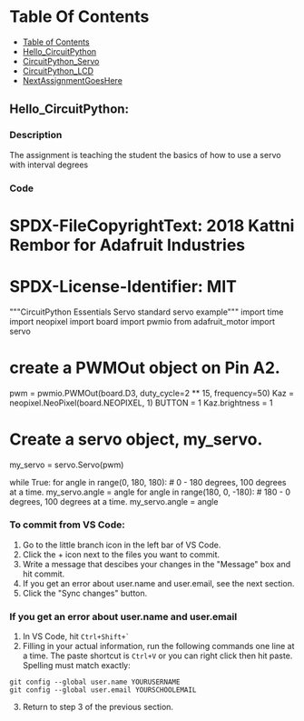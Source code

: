 # Table Of Contents
* [Table of Contents](#TableOfContents)
* [Hello_CircuitPython](#Hello_CircuitPython)
* [CircuitPython_Servo](#CircuitPython_Servo)
* [CircuitPython_LCD](#CircuitPython_LCD)
* [NextAssignmentGoesHere](#NextAssignment)
## Hello_CircuitPython:
### Description
The assignment is teaching the student the basics of how to use a servo with interval degrees
### Code
# SPDX-FileCopyrightText: 2018 Kattni Rembor for Adafruit Industries
#
# SPDX-License-Identifier: MIT

"""CircuitPython Essentials Servo standard servo example"""
import time
import neopixel
import board
import pwmio
from adafruit_motor import servo
# create a PWMOut object on Pin A2.
pwm = pwmio.PWMOut(board.D3, duty_cycle=2 ** 15, frequency=50)
Kaz = neopixel.NeoPixel(board.NEOPIXEL, 1)
BUTTON = 1
Kaz.brightness = 1
# Create a servo object, my_servo.
my_servo = servo.Servo(pwm)

while True:
  for angle in range(0, 180, 180):  # 0 - 180 degrees, 100 degrees at a time.
        my_servo.angle = angle
  for angle in range(180, 0, -180): # 180 - 0 degrees, 100 degrees at a time.
        my_servo.angle = angle
### To commit from VS Code:
1. Go to the little branch icon in the left bar of VS Code.
2. Click the + icon next  to the files you want to commit.
3. Write a message that descibes your changes in the "Message" box and hit commit.
4. If you get an error about user.name and user.email, see the next section.
5. Click the "Sync changes" button.
### If you get an error about user.name and user.email
1. In VS Code, hit `` Ctrl+Shift+` ``
2. Filling in your actual information, run the following commands one line at a time. The paste shortcut is `Ctrl+V` or you can right click then hit paste. Spelling must match exactly:
```
git config --global user.name YOURUSERNAME
git config --global user.email YOURSCHOOLEMAIL
```
3. Return to step 3 of the previous section.
